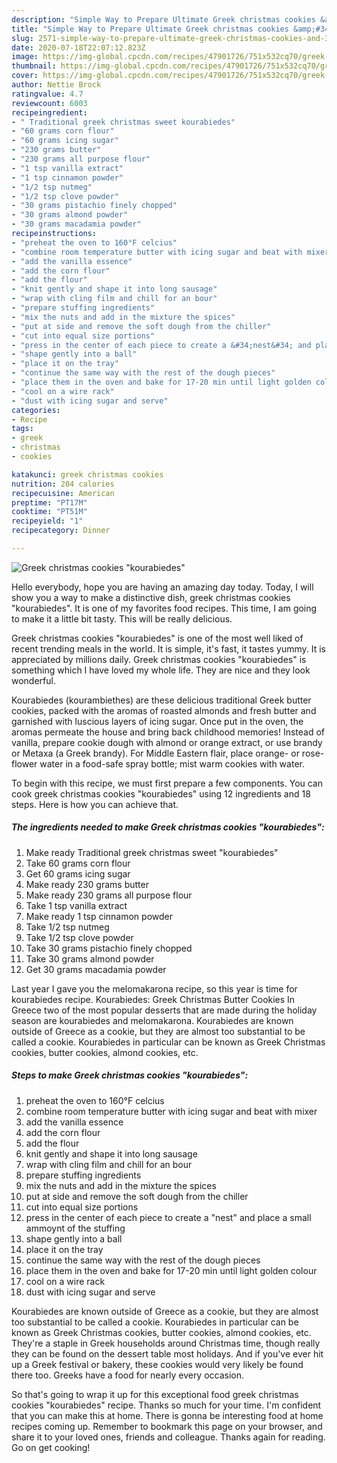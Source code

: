 ```yaml
---
description: "Simple Way to Prepare Ultimate Greek christmas cookies &amp;#34;kourabiedes&amp;#34;"
title: "Simple Way to Prepare Ultimate Greek christmas cookies &amp;#34;kourabiedes&amp;#34;"
slug: 2571-simple-way-to-prepare-ultimate-greek-christmas-cookies-and-34-kourabiedes-and-34
date: 2020-07-18T22:07:12.823Z
image: https://img-global.cpcdn.com/recipes/47901726/751x532cq70/greek-christmas-cookies-kourabiedes-recipe-main-photo.jpg
thumbnail: https://img-global.cpcdn.com/recipes/47901726/751x532cq70/greek-christmas-cookies-kourabiedes-recipe-main-photo.jpg
cover: https://img-global.cpcdn.com/recipes/47901726/751x532cq70/greek-christmas-cookies-kourabiedes-recipe-main-photo.jpg
author: Nettie Brock
ratingvalue: 4.7
reviewcount: 6003
recipeingredient:
- " Traditional greek christmas sweet kourabiedes"
- "60 grams corn flour"
- "60 grams icing sugar"
- "230 grams butter"
- "230 grams all purpose flour"
- "1 tsp vanilla extract"
- "1 tsp cinnamon powder"
- "1/2 tsp nutmeg"
- "1/2 tsp clove powder"
- "30 grams pistachio finely chopped"
- "30 grams almond powder"
- "30 grams macadamia powder"
recipeinstructions:
- "preheat the oven to 160°F celcius"
- "combine room temperature butter with icing sugar and beat with mixer"
- "add the vanilla essence"
- "add the corn flour"
- "add the flour"
- "knit gently and shape it into long sausage"
- "wrap with cling film and chill for an bour"
- "prepare stuffing ingredients"
- "mix the nuts and add in the mixture the spices"
- "put at side and remove the soft dough from the chiller"
- "cut into equal size portions"
- "press in the center of each piece to create a &#34;nest&#34; and place a small ammoynt of the stuffing"
- "shape gently into a ball"
- "place it on the tray"
- "continue the same way with the rest of the dough pieces"
- "place them in the oven and bake for 17-20 min until light golden colour"
- "cool on a wire rack"
- "dust with icing sugar and serve"
categories:
- Recipe
tags:
- greek
- christmas
- cookies

katakunci: greek christmas cookies 
nutrition: 204 calories
recipecuisine: American
preptime: "PT17M"
cooktime: "PT51M"
recipeyield: "1"
recipecategory: Dinner

---
```



![Greek christmas cookies &#34;kourabiedes&#34;](https://img-global.cpcdn.com/recipes/47901726/751x532cq70/greek-christmas-cookies-kourabiedes-recipe-main-photo.jpg)

Hello everybody, hope you are having an amazing day today. Today, I will show you a way to make a distinctive dish, greek christmas cookies &#34;kourabiedes&#34;. It is one of my favorites food recipes. This time, I am going to make it a little bit tasty. This will be really delicious.

Greek christmas cookies &#34;kourabiedes&#34; is one of the most well liked of recent trending meals in the world. It is simple, it's fast, it tastes yummy. It is appreciated by millions daily. Greek christmas cookies &#34;kourabiedes&#34; is something which I have loved my whole life. They are nice and they look wonderful.

Kourabiedes (kourambiethes) are these delicious traditional Greek butter cookies, packed with the aromas of roasted almonds and fresh butter and garnished with luscious layers of icing sugar. Once put in the oven, the aromas permeate the house and bring back childhood memories! Instead of vanilla, prepare cookie dough with almond or orange extract, or use brandy or Metaxa (a Greek brandy). For Middle Eastern flair, place orange- or rose-flower water in a food-safe spray bottle; mist warm cookies with water.


To begin with this recipe, we must first prepare a few components. You can cook greek christmas cookies &#34;kourabiedes&#34; using 12 ingredients and 18 steps. Here is how you can achieve that.

<!--inarticleads1-->

##### The ingredients needed to make Greek christmas cookies &#34;kourabiedes&#34;:

1. Make ready  Traditional greek christmas sweet &#34;kourabiedes&#34;
1. Take 60 grams corn flour
1. Get 60 grams icing sugar
1. Make ready 230 grams butter
1. Make ready 230 grams all purpose flour
1. Take 1 tsp vanilla extract
1. Make ready 1 tsp cinnamon powder
1. Take 1/2 tsp nutmeg
1. Take 1/2 tsp clove powder
1. Take 30 grams pistachio finely chopped
1. Take 30 grams almond powder
1. Get 30 grams macadamia powder


Last year I gave you the melomakarona recipe, so this year is time for kourabiedes recipe. Kourabiedes: Greek Christmas Butter Cookies In Greece two of the most popular desserts that are made during the holiday season are kourabiedes and melomakarona. Kourabiedes are known outside of Greece as a cookie, but they are almost too substantial to be called a cookie. Kourabiedes in particular can be known as Greek Christmas cookies, butter cookies, almond cookies, etc. 

<!--inarticleads2-->

##### Steps to make Greek christmas cookies &#34;kourabiedes&#34;:

1. preheat the oven to 160°F celcius
1. combine room temperature butter with icing sugar and beat with mixer
1. add the vanilla essence
1. add the corn flour
1. add the flour
1. knit gently and shape it into long sausage
1. wrap with cling film and chill for an bour
1. prepare stuffing ingredients
1. mix the nuts and add in the mixture the spices
1. put at side and remove the soft dough from the chiller
1. cut into equal size portions
1. press in the center of each piece to create a &#34;nest&#34; and place a small ammoynt of the stuffing
1. shape gently into a ball
1. place it on the tray
1. continue the same way with the rest of the dough pieces
1. place them in the oven and bake for 17-20 min until light golden colour
1. cool on a wire rack
1. dust with icing sugar and serve


Kourabiedes are known outside of Greece as a cookie, but they are almost too substantial to be called a cookie. Kourabiedes in particular can be known as Greek Christmas cookies, butter cookies, almond cookies, etc. They&#39;re a staple in Greek households around Christmas time, though really they can be found on the dessert table most holidays. And if you&#39;ve ever hit up a Greek festival or bakery, these cookies would very likely be found there too. Greeks have a food for nearly every occasion. 

So that's going to wrap it up for this exceptional food greek christmas cookies &#34;kourabiedes&#34; recipe. Thanks so much for your time. I'm confident that you can make this at home. There is gonna be interesting food at home recipes coming up. Remember to bookmark this page on your browser, and share it to your loved ones, friends and colleague. Thanks again for reading. Go on get cooking!
